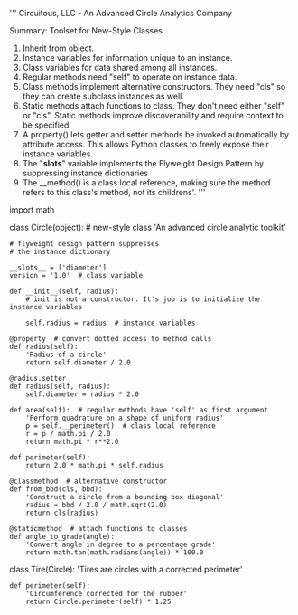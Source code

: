 '''
Circuitous, LLC -
An Advanced Circle Analytics Company

Summary: Toolset for New-Style Classes

1. Inherit from object.
2. Instance variables for information unique to an instance.
3. Class variables for data shared among all instances.
4. Regular methods need "self" to operate on instance data.
5. Class methods implement alternative constructors. They need "cls"
   so they can create subclass instances as well.
6. Static methods attach functions to class. They don't need
   either "self" or "cls".
   Static methods improve discoverability and require context to be specified.
7. A property() lets getter and setter methods be invoked automatically by
   attribute access. This allows Python classes to freely expose their
   instance variables.
8. The "__slots__" variable implements the Flyweight Design Pattern by
   suppressing instance dictionaries
9. The __method() is a class local reference, making sure the method refers
   to this class's method, not its childrens'.
'''

import math


class Circle(object):  # new-style class
    'An advanced circle analytic toolkit'

    # flyweight design pattern suppresses
    # the instance dictionary

    __slots__ = ['diameter']
    version = '1.0'  # class variable

    def __init__(self, radius):
        # init is not a constructor. It's job is to initialize the instance variables

        self.radius = radius  # instance variables

    @property  # convert dotted access to method calls
    def radius(self):
        'Radius of a circle'
        return self.diameter / 2.0

    @radius.setter
    def radius(self, radius):
        self.diameter = radius * 2.0

    def area(self):  # regular methods have 'self' as first argument
        'Perform quadrature on a shape of uniform radius'
        p = self.__perimeter()  # class local reference
        r = p / math.pi / 2.0
        return math.pi * r**2.0

    def perimeter(self):
        return 2.0 * math.pi * self.radius

    @classmethod  # alternative constructor
    def from_bbd(cls, bbd):
        'Construct a circle from a bounding box diagonal'
        radius = bbd / 2.0 / math.sqrt(2.0)
        return cls(radius)

    @staticmethod  # attach functions to classes
    def angle_to_grade(angle):
        'Convert angle in degree to a percentage grade'
        return math.tan(math.radians(angle)) * 100.0


class Tire(Circle):
    'Tires are circles with a corrected perimeter'

    def perimeter(self):
        'Circumference corrected for the rubber'
        return Circle.perimeter(self) * 1.25
